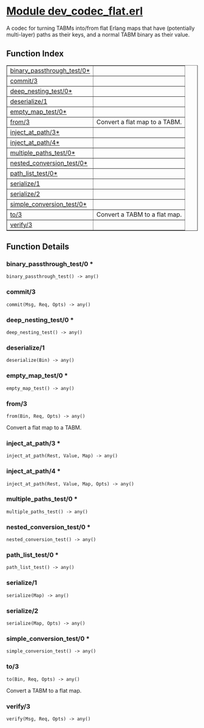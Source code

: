 # [Module dev_codec_flat.erl](https://github.com/permaweb/HyperBEAM/blob/main/src/dev_codec_flat.erl)




A codec for turning TABMs into/from flat Erlang maps that have
(potentially multi-layer) paths as their keys, and a normal TABM binary as
their value.

<a name="index"></a>

## Function Index ##


<table width="100%" border="1" cellspacing="0" cellpadding="2" summary="function index"><tr><td valign="top"><a href="#binary_passthrough_test-0">binary_passthrough_test/0*</a></td><td></td></tr><tr><td valign="top"><a href="#commit-3">commit/3</a></td><td></td></tr><tr><td valign="top"><a href="#deep_nesting_test-0">deep_nesting_test/0*</a></td><td></td></tr><tr><td valign="top"><a href="#deserialize-1">deserialize/1</a></td><td></td></tr><tr><td valign="top"><a href="#empty_map_test-0">empty_map_test/0*</a></td><td></td></tr><tr><td valign="top"><a href="#from-3">from/3</a></td><td>Convert a flat map to a TABM.</td></tr><tr><td valign="top"><a href="#inject_at_path-3">inject_at_path/3*</a></td><td></td></tr><tr><td valign="top"><a href="#inject_at_path-4">inject_at_path/4*</a></td><td></td></tr><tr><td valign="top"><a href="#multiple_paths_test-0">multiple_paths_test/0*</a></td><td></td></tr><tr><td valign="top"><a href="#nested_conversion_test-0">nested_conversion_test/0*</a></td><td></td></tr><tr><td valign="top"><a href="#path_list_test-0">path_list_test/0*</a></td><td></td></tr><tr><td valign="top"><a href="#serialize-1">serialize/1</a></td><td></td></tr><tr><td valign="top"><a href="#serialize-2">serialize/2</a></td><td></td></tr><tr><td valign="top"><a href="#simple_conversion_test-0">simple_conversion_test/0*</a></td><td></td></tr><tr><td valign="top"><a href="#to-3">to/3</a></td><td>Convert a TABM to a flat map.</td></tr><tr><td valign="top"><a href="#verify-3">verify/3</a></td><td></td></tr></table>


<a name="functions"></a>

## Function Details ##

<a name="binary_passthrough_test-0"></a>

### binary_passthrough_test/0 * ###

`binary_passthrough_test() -> any()`

<a name="commit-3"></a>

### commit/3 ###

`commit(Msg, Req, Opts) -> any()`

<a name="deep_nesting_test-0"></a>

### deep_nesting_test/0 * ###

`deep_nesting_test() -> any()`

<a name="deserialize-1"></a>

### deserialize/1 ###

`deserialize(Bin) -> any()`

<a name="empty_map_test-0"></a>

### empty_map_test/0 * ###

`empty_map_test() -> any()`

<a name="from-3"></a>

### from/3 ###

`from(Bin, Req, Opts) -> any()`

Convert a flat map to a TABM.

<a name="inject_at_path-3"></a>

### inject_at_path/3 * ###

`inject_at_path(Rest, Value, Map) -> any()`

<a name="inject_at_path-4"></a>

### inject_at_path/4 * ###

`inject_at_path(Rest, Value, Map, Opts) -> any()`

<a name="multiple_paths_test-0"></a>

### multiple_paths_test/0 * ###

`multiple_paths_test() -> any()`

<a name="nested_conversion_test-0"></a>

### nested_conversion_test/0 * ###

`nested_conversion_test() -> any()`

<a name="path_list_test-0"></a>

### path_list_test/0 * ###

`path_list_test() -> any()`

<a name="serialize-1"></a>

### serialize/1 ###

`serialize(Map) -> any()`

<a name="serialize-2"></a>

### serialize/2 ###

`serialize(Map, Opts) -> any()`

<a name="simple_conversion_test-0"></a>

### simple_conversion_test/0 * ###

`simple_conversion_test() -> any()`

<a name="to-3"></a>

### to/3 ###

`to(Bin, Req, Opts) -> any()`

Convert a TABM to a flat map.

<a name="verify-3"></a>

### verify/3 ###

`verify(Msg, Req, Opts) -> any()`

